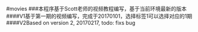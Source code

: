 #movies
###本程序基于Scott老师的视频教程编写，基于当前环境最新的版本
####V1基于第一期的视频编写，完成于20170101，选择标签1可以选择对应的1期
####V2Based on version 2, 20170217, todo: fixs bug
